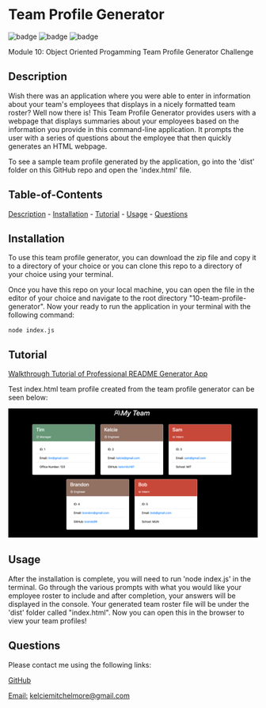 # Team Profile Generator

![badge](https://img.shields.io/badge/node.js-green) ![badge](https://img.shields.io/badge/javascript-orange) ![badge](https://img.shields.io/badge/html-blue)

Module 10: Object Oriented Progamming Team Profile Generator Challenge

## Description 

Wish there was an application where you were able to enter in information about your team's employees that displays in a nicely formatted team roster? Well now there is! This Team Profile Generator provides users with a webpage that displays summaries about your employees based on the information you provide in this command-line application. It prompts the user with a series of questions about the employee that then quickly generates an HTML webpage. 


To see a sample team profile generated by the application, go into the 'dist' folder on this GitHub repo and open the 'index.html' file. 

## Table-of-Contents 
[Description](#description) - 
[Installation](#installation) - 
[Tutorial](#tutorial) - 
[Usage](#usage) - 
[Questions](#questions)

## Installation

To use this team profile generator, you can download the zip file and copy it to a directory of your choice or you can clone this repo to a directory of your choice using your terminal. 

Once you have this repo on your local machine, you can open the file in the editor of your choice and navigate to the root directory "10-team-profile-generator". Now your ready to run the application in your terminal with the following command:

```
node index.js

```

## Tutorial

[Walkthrough Tutorial of Professional README Generator App](https://drive.google.com/file/d/1C6cGG7vzRR4zmUCx1O1-YkINQ_8YNOJt/view)

Test index.html team profile created from the team profile generator can be seen below:

![Test index.html team profile file](./images/example-file.png)

## Usage 

After the installation is complete, you will need to run 'node index.js' in the terminal. Go through the various prompts with what you would like your employee roster to include and after completion, your answers will be displayed in the console. Your generated team roster file will be under the 'dist' folder called "index.html". Now you can open this in the browser to view your team profiles!

## Questions

Please contact me using the following links: 

[GitHub](https://github.com/kelcmitch97)

[Email:](kelciemitchelmore@gmail.com) kelciemitchelmore@gmail.com


